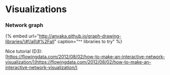 # Visualizations

### Network graph

{% embed url="http://anvaka.github.io/graph-drawing-libraries/\#!/all\#%2Fall" caption="^^ libraries to try" %}

Nice tutorial \(D3\):  
[https://flowingdata.com/2012/08/02/how-to-make-an-interactive-network-visualization/](https://flowingdata.com/2012/08/02/how-to-make-an-interactive-network-visualization/)

